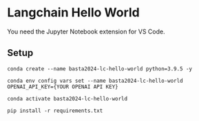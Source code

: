 # Langchain Hello World

You need the Jupyter Notebook extension for VS Code.

## Setup

```
conda create --name basta2024-lc-hello-world python=3.9.5 -y

conda env config vars set --name basta2024-lc-hello-world OPENAI_API_KEY={YOUR OPENAI API KEY}

conda activate basta2024-lc-hello-world

pip install -r requirements.txt
```

